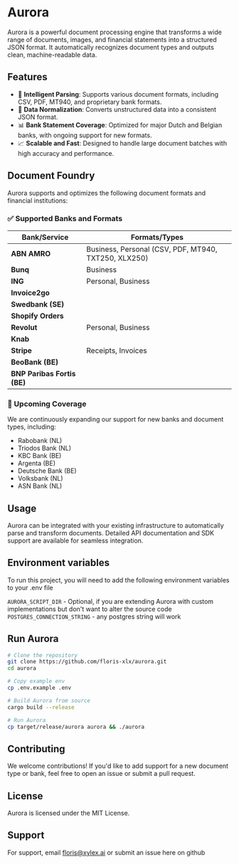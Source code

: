 # Aurora

Aurora is a powerful document processing engine that transforms a wide range of documents, images, and financial statements into a structured JSON format. It automatically recognizes document types and outputs clean, machine-readable data.

## Features

- 🧠 **Intelligent Parsing**: Supports various document formats, including CSV, PDF, MT940, and proprietary bank formats.
- 🔄 **Data Normalization**: Converts unstructured data into a consistent JSON format.
- 📊 **Bank Statement Coverage**: Optimized for major Dutch and Belgian banks, with ongoing support for new formats.
- 📈 **Scalable and Fast**: Designed to handle large document batches with high accuracy and performance.

## Document Foundry

Aurora supports and optimizes the following document formats and financial institutions:

### ✅ Supported Banks and Formats

| Bank/Service            | Formats/Types                          |
|-------------------------|----------------------------------------|
| **ABN AMRO**            | Business, Personal (CSV, PDF, MT940, TXT250, XLX250) |
| **Bunq**                | Business                               |
| **ING**                 | Personal, Business                     |
| **Invoice2go**          |                                        |
| **Swedbank (SE)**       |                                        |
| **Shopify Orders**      |                                        |
| **Revolut**             | Personal, Business                     |
| **Knab**                |                                        |
| **Stripe**              | Receipts, Invoices                     |
| **BeoBank (BE)**        |                                        |
| **BNP Paribas Fortis (BE)** |                                    |

### 📌 Upcoming Coverage

We are continuously expanding our support for new banks and document types, including:

- Rabobank (NL)
- Triodos Bank (NL)
- KBC Bank (BE)
- Argenta (BE)
- Deutsche Bank (BE)
- Volksbank (NL)
- ASN Bank (NL)

## Usage

Aurora can be integrated with your existing infrastructure to automatically parse and transform documents. Detailed API documentation and SDK support are available for seamless integration.

## Environment variables

To run this project, you will need to add the following environment variables to your .env file

`AURORA_SCRIPT_DIR` - Optional, if you are extending Aurora with custom implementations but don't want to alter the source code
`POSTGRES_CONNECTION_STRING` - any postgres string will work 



## Run Aurora
```bash
# Clone the repository
git clone https://github.com/floris-xlx/aurora.git
cd aurora

# Copy example env
cp .env.example .env

# Build Aurora from source
cargo build --release

# Run Aurora
cp target/release/aurora aurora && ./aurora
```

## Contributing

We welcome contributions! If you'd like to add support for a new document type or bank, feel free to open an issue or submit a pull request.

## License

Aurora is licensed under the MIT License.

## Support

For support, email floris@xylex.ai or submit an issue here on github